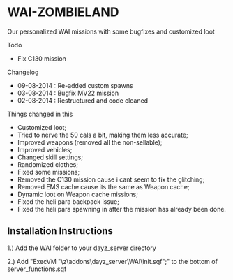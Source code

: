 WAI-ZOMBIELAND
==============

Our personalized WAI missions with some bugfixes and customized loot

Todo
- Fix C130 mission

Changelog
- 09-08-2014 : Re-added custom spawns
- 03-08-2014 : Bugfix MV22 mission
- 02-08-2014 : Restructured and code cleaned

Things changed in this
- Customized loot;
- Tried to nerve the 50 cals a bit, making them less accurate;
- Improved weapons (removed all the non-sellable);
- Improved vehicles;
- Changed skill settings;
- Randomized clothes;
- Fixed some missions;
- Removed the C130 mission cause i cant seem to fix the glitching;
- Removed EMS cache cause its the same as Weapon cache;
- Dynamic loot on Weapon cache missions;
- Fixed the heli para backpack issue;
- Fixed the heli para spawning in after the mission has already been done.

## Installation Instructions

1.) Add the WAI folder to your dayz_server directory

2.) Add "ExecVM "\z\addons\dayz_server\WAI\init.sqf";" to the bottom of server_functions.sqf
